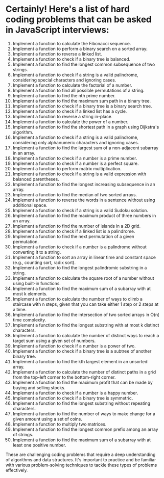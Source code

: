 # Certainly! Here's a list of hard coding problems that can be asked in JavaScript interviews:

1. Implement a function to calculate the Fibonacci sequence.
2. Implement a function to perform a binary search on a sorted array.
3. Implement a function to reverse a linked list.
4. Implement a function to check if a binary tree is balanced.
5. Implement a function to find the longest common subsequence of two strings.
6. Implement a function to check if a string is a valid palindrome, considering special characters and ignoring cases.
7. Implement a function to calculate the factorial of a number.
8. Implement a function to find all possible permutations of a string.
9. Implement a function to find the nth prime number.
10. Implement a function to find the maximum sum path in a binary tree.
11. Implement a function to check if a binary tree is a binary search tree.
12. Implement a function to check if a linked list has a cycle.
13. Implement a function to reverse a string in-place.
14. Implement a function to calculate the power of a number.
15. Implement a function to find the shortest path in a graph using Dijkstra's algorithm.
16. Implement a function to check if a string is a valid palindrome, considering only alphanumeric characters and ignoring cases.
17. Implement a function to find the largest sum of a non-adjacent subarray in an array.
18. Implement a function to check if a number is a prime number.
19. Implement a function to check if a number is a perfect square.
20. Implement a function to perform matrix multiplication.
21. Implement a function to check if a string is a valid expression with balanced parentheses.
22. Implement a function to find the longest increasing subsequence in an array.
23. Implement a function to find the median of two sorted arrays.
24. Implement a function to reverse the words in a sentence without using additional space.
25. Implement a function to check if a string is a valid Sudoku solution.
26. Implement a function to find the maximum product of three numbers in an array.
27. Implement a function to find the number of islands in a 2D grid.
28. Implement a function to check if a linked list is a palindrome.
29. Implement a function to find the next permutation of a given permutation.
30. Implement a function to check if a number is a palindrome without converting it to a string.
31. Implement a function to sort an array in linear time and constant space (e.g., counting sort, radix sort).
32. Implement a function to find the longest palindromic substring in a string.
33. Implement a function to calculate the square root of a number without using built-in functions.
34. Implement a function to find the maximum sum of a subarray with at most k elements.
35. Implement a function to calculate the number of ways to climb a staircase with n steps, given that you can take either 1 step or 2 steps at a time.
36. Implement a function to find the intersection of two sorted arrays in O(n) time complexity.
37. Implement a function to find the longest substring with at most k distinct characters.
38. Implement a function to calculate the number of distinct ways to reach a target sum using a given set of numbers.
39. Implement a function to check if a number is a power of two.
40. Implement a function to check if a binary tree is a subtree of another binary tree.
41. Implement a function to find the kth largest element in an unsorted array.
42. Implement a function to calculate the number of distinct paths in a grid from the top-left corner to the bottom-right corner.
43. Implement a function to find the maximum profit that can be made by buying and selling stocks.
44. Implement a function to check if a number is a happy number.
45. Implement a function to check if a binary tree is symmetric.
46. Implement a function to find the longest substring without repeating characters.
47. Implement a function to find the number of ways to make change for a given amount using a set of coins.
48. Implement a function to multiply two matrices.
49. Implement a function to find the longest common prefix among an array of strings.
50. Implement a function to find the maximum sum of a subarray with at least one positive number.

These are challenging coding problems that require a deep understanding of algorithms and data structures. It's important to practice and be familiar with various problem-solving techniques to tackle these types of problems effectively.